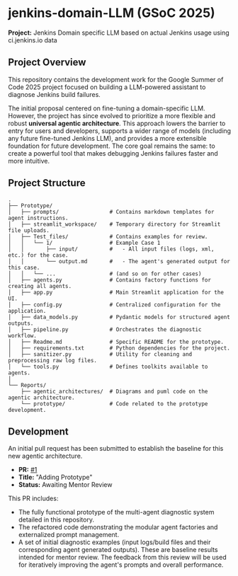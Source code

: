 # jenkins-domain-LLM (GSoC 2025)

**Project:** Jenkins Domain specific LLM based on actual Jenkins usage using ci.jenkins.io data

## Project Overview

This repository contains the development work for the Google Summer of Code 2025 project focused on building a LLM-powered assistant to diagnose Jenkins build failures.

The initial proposal centered on fine-tuning a domain-specific LLM. However, the project has since evolved to prioritize a more flexible and robust **universal agentic architecture**. This approach lowers the barrier to entry for users and developers, supports a wider range of models (including any future fine-tuned Jenkins LLM), and provides a more extensible foundation for future development. The core goal remains the same: to create a powerful tool that makes debugging Jenkins failures faster and more intuitive.



## Project Structure
```
.
├── Prototype/
│   ├── prompts/                # Contains markdown templates for agent instructions.
│   ├── streamlit_workspace/    # Temporary directory for Streamlit file uploads.
│   ├── Test_files/             # Contains examples for review.
│   │   └── 1/                  # Example Case 1
│   │       ├── input/          #   - All input files (logs, xml, etc.) for the case.
│   │       └── output.md       #   - The agent's generated output for this case.
│   │   └── ...                 # (and so on for other cases)
│   ├── agents.py               # Contains factory functions for creating all agents.
│   ├── app.py                  # Main Streamlit application for the UI.
│   ├── config.py               # Centralized configuration for the application.
│   ├── data_models.py          # Pydantic models for structured agent outputs.
│   ├── pipeline.py             # Orchestrates the diagnostic workflow.
│   ├── Readme.md               # Specific README for the prototype.
│   ├── requirements.txt        # Python dependencies for the project.
│   ├── sanitizer.py            # Utility for cleaning and preprocessing raw log files.
│   └── tools.py                # Defines toolkits available to agents.
│
└── Reports/
    ├── agentic_architectures/  # Diagrams and puml code on the agentic architecture.
    └── prototype/              # Code related to the prototype development.
```
## Development

An initial pull request has been submitted to establish the baseline for this new agentic architecture.

*   **PR:** [#1](https://github.com/chiruu12/jenkins-domain-LLM/pull/1)
*   **Title:** "Adding Prototype"
*   **Status:** Awaiting Mentor Review

This PR includes:
*   The fully functional prototype of the multi-agent diagnostic system detailed in this repository.
*   The refactored code demonstrating the modular agent factories and externalized prompt management.
*   A set of initial diagnostic examples (input logs/build files and their corresponding agent generated outputs). These are baseline results intended for mentor review. The feedback from this review will be used for iteratively improving the agent's prompts and overall performance.

